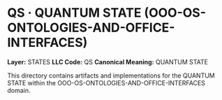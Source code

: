 # QS · QUANTUM STATE (OOO-OS-ONTOLOGIES-AND-OFFICE-INTERFACES)

**Layer:** STATES
**LLC Code:** QS
**Canonical Meaning:** QUANTUM STATE

This directory contains artifacts and implementations for the QUANTUM STATE within the OOO-OS-ONTOLOGIES-AND-OFFICE-INTERFACES domain.
